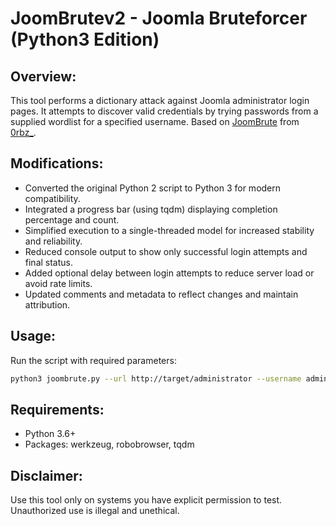 # JoomBrutev2 - Joomla Bruteforcer (Python3 Edition)

## Overview:
This tool performs a dictionary attack against Joomla administrator login pages. It attempts to discover valid credentials by trying passwords from a supplied wordlist for a specified username. Based on [JoomBrute](https://github.com/0rbz/JoomBrute) from [0rbz_](https://github.com/0rbz).

## Modifications:
- Converted the original Python 2 script to Python 3 for modern compatibility.
- Integrated a progress bar (using tqdm) displaying completion percentage and count.
- Simplified execution to a single-threaded model for increased stability and reliability.
- Reduced console output to show only successful login attempts and final status.
- Added optional delay between login attempts to reduce server load or avoid rate limits.
- Updated comments and metadata to reflect changes and maintain attribution.

## Usage:
Run the script with required parameters:
```bash
python3 joombrute.py --url http://target/administrator --username admin --wordlist passwords.txt [--ua USER_AGENT] [--delay SECONDS]
```

## Requirements:
- Python 3.6+
- Packages: werkzeug, robobrowser, tqdm

## Disclaimer:
Use this tool only on systems you have explicit permission to test. Unauthorized use is illegal and unethical.
